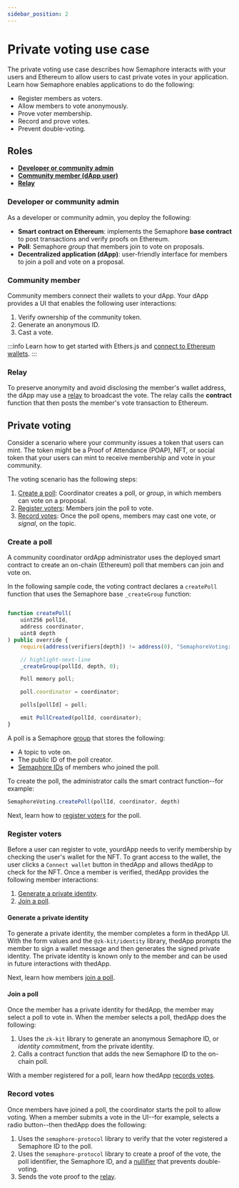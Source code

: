 ```yaml
---
sidebar_position: 2
---
```


# Private voting use case

The private voting use case describes how Semaphore interacts with your users and Ethereum to allow users to cast private votes in your application.
Learn how Semaphore enables applications to do the following:

- Register members as voters.
- Allow members to vote anonymously.
- Prove voter membership.
- Record and prove votes.
- Prevent double-voting.

## Roles

- **[Developer or community admin](#developer-or-community-admin)**
- **[Community member (dApp user)](#community-member)**
- **[Relay](#relay)**

### Developer or community admin

As a developer or community admin, you deploy the following:

- **Smart contract on Ethereum**: implements the Semaphore **base contract** to post transactions and verify proofs on Ethereum.
- **Poll**: Semaphore _group_ that members join to vote on proposals.
- **Decentralized application (dApp)**: user-friendly interface for members to join a poll and vote on a proposal.

### Community member

Community members connect their wallets to your dApp.
Your dApp provides a UI that enables the following user interactions:

1. Verify ownership of the community token.
2. Generate an anonymous ID.
3. Cast a vote.

:::info
Learn how to get started with Ethers.js and [connect to Ethereum wallets](https://docs.ethers.io/v5/getting-started).
:::

### Relay

To preserve anonymity and avoid disclosing the member's wallet address, the dApp may use a [relay](/docs/glossary/#relay) to broadcast the vote.
The relay calls the **contract** function that then posts the member's vote transaction to Ethereum.

## Private voting

Consider a scenario where your community issues a token that users can mint.
The token might be a Proof of Attendance (POAP), NFT, or social token that your users can mint to receive membership and vote in your community.

The voting scenario has the following steps:

1. [Create a poll](#create-a-poll): Coordinator creates a poll, or _group_, in which members can vote on a proposal.
2. [Register voters](#register-voters): Members join the poll to vote.
3. [Record votes](#record-votes): Once the poll opens, members may cast one vote, or _signal_, on the topic.

### Create a poll

A community coordinator ordApp administrator uses the deployed smart contract to create an on-chain (Ethereum) poll that members can join and vote on.

In the following sample code, the voting contract declares a `createPoll` function that uses the Semaphore base `_createGroup` function:

```ts title="https://github.com/semaphore-protocol/semaphore/contracts/extensions/SemaphoreVoting.sol"

function createPoll(
    uint256 pollId,
    address coordinator,
    uint8 depth
) public override {
    require(address(verifiers[depth]) != address(0), "SemaphoreVoting: depth value is not supported");

    // highlight-next-line
    _createGroup(pollId, depth, 0);

    Poll memory poll;

    poll.coordinator = coordinator;

    polls[pollId] = poll;

    emit PollCreated(pollId, coordinator);
}
```

A poll is a Semaphore [group](/docs/guides/groups/) that stores the following:

- A topic to vote on.
- The public ID of the poll creator.
- [Semaphore IDs](/docs/guides/identities/) of members who joined the poll.

To create the poll, the administrator calls the smart contract function--for example:

```ts
SemaphoreVoting.createPoll(pollId, coordinator, depth)
```

Next, learn how to [register voters](#register-voters) for the poll.

### Register voters

Before a user can register to vote, yourdApp needs to verify membership by checking the user's wallet for the NFT.
To grant access to the wallet, the user clicks a `Connect wallet` button in thedApp and allows thedApp to check for the NFT.
Once a member is verified, thedApp provides the following member interactions:

1. [Generate a private identity](#generate-a-private-identity).
2. [Join a poll](#join-a-poll).

#### Generate a private identity

To generate a private identity, the member completes a form in thedApp UI.
With the form values and the `@zk-kit/identity` library, thedApp prompts the member to sign a wallet message and then generates the signed private identity.
The private identity is known only to the member and can be used in future interactions with thedApp.

Next, learn how members [join a poll](#join-a-poll). 

#### Join a poll

Once the member has a private identity for thedApp, the member may select a poll to vote in.
When the member selects a poll, thedApp does the following:

1. Uses the `zk-kit` library to generate an anonymous Semaphore ID, or _identity commitment_, from the private identity.
2. Calls a contract function that adds the new Semaphore ID to the on-chain poll.

With a member registered for a poll, learn how thedApp [records votes](#record-votes).

### Record votes

Once members have joined a poll, the coordinator starts the poll to allow voting.
When a member submits a vote in the UI--for example, selects a radio button--then thedApp does the following:

1. Uses the `semaphore-protocol` library to verify that the voter registered a Semaphore ID to the poll.
2. Uses the `semaphore-protocol` library to create a proof of the vote, the poll identifier, the Semaphore ID, and a [nullifier](/docs/glossary/#nullifier) that prevents double-voting.
3. Sends the vote proof to the [relay](#relay).
